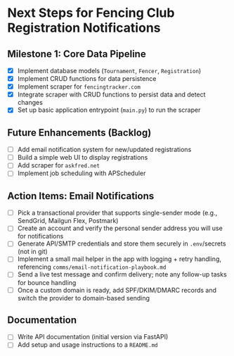 # Next Steps for Fencing Club Registration Notifications

## Milestone 1: Core Data Pipeline
- [x] Implement database models (`Tournament`, `Fencer`, `Registration`)
- [x] Implement CRUD functions for data persistence
- [x] Implement scraper for `fencingtracker.com`
- [x] Integrate scraper with CRUD functions to persist data and detect changes
- [x] Set up basic application entrypoint (`main.py`) to run the scraper

## Future Enhancements (Backlog)
- [ ] Add email notification system for new/updated registrations
- [ ] Build a simple web UI to display registrations
- [ ] Add scraper for `askfred.net`
- [ ] Implement job scheduling with APScheduler

## Action Items: Email Notifications
- [ ] Pick a transactional provider that supports single-sender mode (e.g., SendGrid, Mailgun Flex, Postmark)
- [ ] Create an account and verify the personal sender address you will use for notifications
- [ ] Generate API/SMTP credentials and store them securely in `.env`/secrets (not in git)
- [ ] Implement a small mail helper in the app with logging + retry handling, referencing `comms/email-notification-playbook.md`
- [ ] Send a live test message and confirm delivery; note any follow-up tasks for bounce handling
- [ ] Once a custom domain is ready, add SPF/DKIM/DMARC records and switch the provider to domain-based sending

## Documentation
- [ ] Write API documentation (initial version via FastAPI)
- [ ] Add setup and usage instructions to a `README.md`
